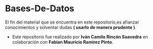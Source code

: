 # Bases-De-Datos
El fin del material que se encuentra en este repositorio,es afianzar conocimientos y solventar dudas **( usarlo de manera prudente )**.


- Este repositorio fue realizado por **Iván Camilo Rincón Saavedra** en colaboración con **Fabian Mauricio Ramirez Pinto**.
